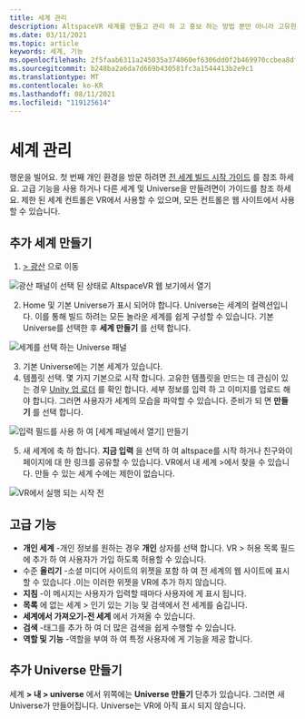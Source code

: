 ```yaml
---
title: 세계 관리
description: AltspaceVR 세계를 만들고 관리 하 고 홍보 하는 방법 뿐만 아니라 고유한 사용자 지정 universe를 생성 하는 방법을 알아보세요.
ms.date: 03/11/2021
ms.topic: article
keywords: 세계, 기능
ms.openlocfilehash: 2f5faab6311a245035a374060ef6306dd0f2b469970ccbea8df999c72721f321
ms.sourcegitcommit: b248ba2a6da7d669b430581fc3a1544413b2e9c1
ms.translationtype: MT
ms.contentlocale: ko-KR
ms.lasthandoff: 08/11/2021
ms.locfileid: "119125614"
---
```

# <a name="managing-worlds"></a>세계 관리

행운을 빌어요. 첫 번째 개인 환경을 방문 하려면 [전 세계 빌드 시작 가이드](world-building-getting-started.md) 를 참조 하세요. 고급 기능을 사용 하거나 다른 세계 및 Universe을 만들려면이 가이드를 참조 하세요. 제한 된 세계 컨트롤은 VR에서 사용할 수 있으며, 모든 컨트롤은 웹 사이트에서 사용할 수 있습니다.

## <a name="creating-extra-worlds"></a>추가 세계 만들기

1. [> 광산](https://account.altvr.com/worlds/my) 으로 이동

![광산 패널이 선택 된 상태로 AltspaceVR 웹 보기에서 열기](images/manage-worlds-img-01.png)

2. Home 및 기본 Universe가 표시 되어야 합니다. Universe는 세계의 컬렉션입니다. 이를 통해 빌드 하려는 모든 놀라운 세계를 쉽게 구성할 수 있습니다. 기본 Universe를 선택한 후 **세계 만들기** 를 선택 합니다.

![세계를 선택 하는 Universe 패널](images/manage-worlds-img-02.png)

3. 기본 Universe에는 기본 세계가 있습니다.
4. 템플릿 선택. 몇 가지 기본으로 시작 합니다. 고유한 템플릿을 만드는 데 관심이 있는 경우 [Unity 업 로더](world-building-toolkit-getting-started.md) 를 확인 합니다. 세부 정보를 입력 하 고 이미지를 업로드 해야 합니다. 그러면 사용자가 세계의 모습을 파악할 수 있습니다. 준비가 되 면 **만들기** 를 선택 합니다.

![입력 필드를 사용 하 여 [세계 패널에서 열기] 만들기](images/manage-worlds-img-03.png)

5. 새 세계에 축 하 합니다. **지금 입력** 을 선택 하 여 altspace를 시작 하거나 친구와이 페이지에 대 한 링크를 공유할 수 있습니다. VR에서 내 세계 >에서 찾을 수 있습니다. 만들 수 있는 세계 수에는 제한이 없습니다.

![VR에서 실행 되는 시작 전](images/manage-worlds-img-04.png)

## <a name="advanced-features"></a>고급 기능

* **개인 세계** -개인 정보를 원하는 경우 **개인** 상자를 선택 합니다. VR > 허용 목록 필드에 추가 하 여 사용자가 가입 하도록 허용할 수 있습니다.
* 수준 **올리기** -소셜 미디어 사이트의 위젯을 포함 하 여 전 세계의 웹 사이트에 표시할 수 있습니다 .이는 이러한 위젯을 VR에 추가 하지 않습니다.
* **지침** -이 메시지는 사용자가 입력할 때마다 사용자에 게 표시 됩니다.
* **목록** 에 없는 세계 > 인기 있는 기능 및 검색에서 전 세계를 숨깁니다.
* **세계에서 가져오기-전 세계** 에서 가져올 수 있습니다.
* **검색** -태그를 추가 하 여 더 많은 검색을 쉽게 수행할 수 있습니다.
* **역할 및 기능** -역할을 부여 하 여 특정 사용자에 게 기능을 제공 합니다.

## <a name="creating-extra-universes"></a>추가 Universe 만들기

세계 **> 내 > universe** 에서 위쪽에는 **Universe 만들기** 단추가 있습니다. 그러면 새 Universe가 만들어집니다. Universe는 VR에 아직 표시 되지 않습니다.